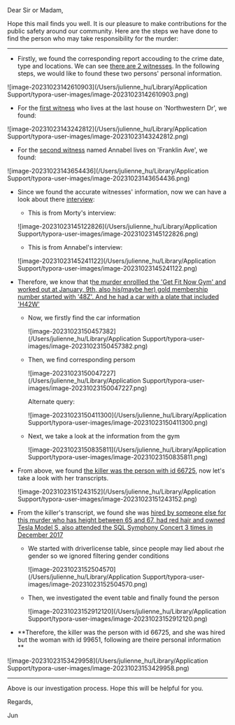 Dear Sir or Madam,



Hope this mail finds you well. It is our pleasure to make contributions for the public safety around our community. Here are the steps we have done to find the person who may take responsibility for the murder:

***

- Firstly, we found the corresponding report accouding to the crime date, type and locations. We can see <u>there are 2 witnesses</u>. In the following steps, we would like to found these two persons' personal information.

![image-20231023142610903](/Users/julienne_hu/Library/Application Support/typora-user-images/image-20231023142610903.png)

- For the <u>first witness</u> who lives at the last house on 'Northwestern Dr', we found:

![image-20231023143242812](/Users/julienne_hu/Library/Application Support/typora-user-images/image-20231023143242812.png) 

- For the <u>second witness</u> named Annabel lives on 'Franklin Ave', we found:

![image-20231023143654436](/Users/julienne_hu/Library/Application Support/typora-user-images/image-20231023143654436.png)

- Since we found the accurate witnesses' information, now we can have a look about there <u>interview</u>:

  - This is from Morty's interview:

  ![image-20231023145122826](/Users/julienne_hu/Library/Application Support/typora-user-images/image-20231023145122826.png)

  

  

  

  - This is from Annabel's interview:

  ![image-20231023145241122](/Users/julienne_hu/Library/Application Support/typora-user-images/image-20231023145241122.png)

- Therefore, we know that t<u>he murder enrollled the 'Get Fit Now Gym' and worked out at January, 9th, also his(maybe her) gold membership number started with '48Z'. And he had a car with a plate that included 'H42W'</u>

  - Now, we firstly find the car information

    ![image-20231023150457382](/Users/julienne_hu/Library/Application Support/typora-user-images/image-20231023150457382.png)

  - Then, we find corresponding persom

    ![image-20231023150047227](/Users/julienne_hu/Library/Application Support/typora-user-images/image-20231023150047227.png)

    Alternate query: 

    ![image-20231023150411300](/Users/julienne_hu/Library/Application Support/typora-user-images/image-20231023150411300.png)

  - Next, we take a look at the information from the gym

    ![image-20231023150835811](/Users/julienne_hu/Library/Application Support/typora-user-images/image-20231023150835811.png)









- From above, we found <u>the killer was the person with id 66725</u>, now let's take a look with her transcripts.

  ![image-20231023151243152](/Users/julienne_hu/Library/Application Support/typora-user-images/image-20231023151243152.png)

- From the killer's transcript, we found she was <u>hired by someone else for this murder who has height between 65 and 67, had red hair and owned Tesla Model S, also attended the SQL Symphony Concert 3 times in December 2017</u>

  - We started with driverlicense table, since people may lied about rhe gender so we ignored filtering gender conditions

    ![image-20231023152504570](/Users/julienne_hu/Library/Application Support/typora-user-images/image-20231023152504570.png)

  - Then, we investigated the event table and finally found the person

    ![image-20231023152912120](/Users/julienne_hu/Library/Application Support/typora-user-images/image-20231023152912120.png)

- **Therefore, the killer was the person with id 66725, and she was hired but the woman with id 99651, following are theire personal information ** 

![image-20231023153429958](/Users/julienne_hu/Library/Application Support/typora-user-images/image-20231023153429958.png)

***

Above is our investigation process. Hope this will be helpful for you.



Regards, 

Jun